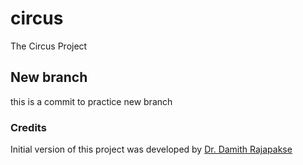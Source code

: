 # circus
The Circus Project

## New branch
this is a commit to practice new branch

### Credits

Initial version of this project was developed by [Dr. Damith Rajapakse](https://github.com/damithc)
